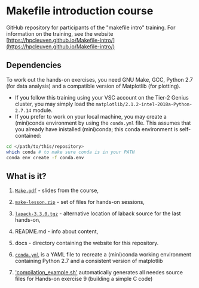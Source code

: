 # Makefile introduction course

GitHub repository for participants of the "makefile intro" training. For information on the training, see the website [https://hpcleuven.github.io/Makefile-intro/](https://hpcleuven.github.io/Makefile-intro/)

## Dependencies

To work out the hands-on exercises, you need GNU Make, GCC, Python 2.7 (for data analysis) and a compatible version of Matplotlib (for plotting).

- If you follow this training using your VSC account on the Tier-2 Genius cluster, you may simply load the `matplotlib/2.1.2-intel-2018a-Python-2.7.14` module.
- If you prefer to work on your local machine, you may create a (mini)conda environment by using the `conda.yml` file. This assumes that you already have inistalled (mini)conda; this conda environment is self-contained:
```bash
cd </path/to/this/repository>
which conda # to make sure conda is in your PATH
conda env create -f conda.env
```

## What is it?

1. [`Make.pdf`](Make.pdf) - slides from the course,

1. [`make-lesson.zip`](make-lesson.zip) - set of files for hands-on sessions,

1. [`lapack-3.3.0.tgz`](lapack-3.3.0.tgz) - alternative location of laback source for the last hands-on,

1. README.md - info about content,

1. docs - directory containing the website for this repository.

1. [`conda.yml`](conda.yml) is a YAML file to recreate a (mini)conda working environment containing Python 2.7 and a consistent version of matplotlib

1. ['compilation_example.sh'](compilation_example.sh) automatically generates all needes source files for Hands-on exercise 9 (building a simple C code)
